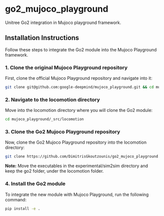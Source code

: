 # go2_mujoco_playground

Unitree Go2 integration in Mujoco playground framework.

## Installation Instructions

Follow these steps to integrate the Go2 module into the Mujoco Playground framework.

### 1. Clone the original Mujoco Playground repository

First, clone the official Mujoco Playground repository and navigate into it:

```bash
git clone git@github.com:google-deepmind/mujoco_playground.git && cd mujoco_playground
```

### 2. Navigate to the locomotion directory
Move into the locomotion directory where you will clone the Go2 module:

```bash
cd mujoco_playground/_src/locomotion
```

### 3. Clone the Go2 Mujoco Playground repository

Now, clone the Go2 Mujoco Playground repository into the locomotion directory:

```bash
git clone https://github.com/DimitrisGkoutzounis/go2_mujoco_playground.git
```
**Note:** Move the executables in the experimental/sim2sim directory and keep the go2 folder, under the locomotion folder.

### 4. Install the Go2 module

To integrate the new module with Mujoco Playground, run the following command:

```bash
pip install -e .
``` 
